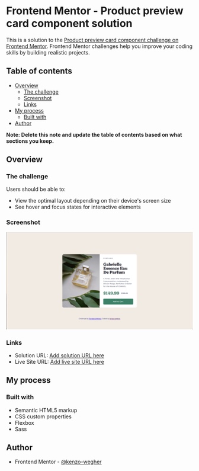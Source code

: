 # Frontend Mentor - Product preview card component solution

This is a solution to the [Product preview card component challenge on Frontend Mentor](https://www.frontendmentor.io/challenges/product-preview-card-component-GO7UmttRfa). Frontend Mentor challenges help you improve your coding skills by building realistic projects. 

## Table of contents

- [Overview](#overview)
  - [The challenge](#the-challenge)
  - [Screenshot](#screenshot)
  - [Links](#links)
- [My process](#my-process)
  - [Built with](#built-with)
- [Author](#author)

**Note: Delete this note and update the table of contents based on what sections you keep.**

## Overview

### The challenge

Users should be able to:

- View the optimal layout depending on their device's screen size
- See hover and focus states for interactive elements

### Screenshot

![](images/screenshot.png)


### Links

- Solution URL: [Add solution URL here](https://github.com/kenzo-wegher/frontendmentor-product-preview-card-component)
- Live Site URL: [Add live site URL here](https://kenzo-wegher.github.io/frontendmentor-product-preview-card-component/)

## My process

### Built with

- Semantic HTML5 markup
- CSS custom properties
- Flexbox
- Sass

## Author

- Frontend Mentor - [@kenzo-wegher](https://www.frontendmentor.io/profile/kenzo-wegher)
